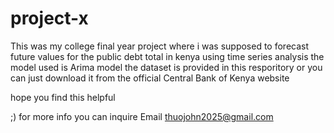 # project-x
This was my college final year project where i was supposed to forecast future values for  the public debt total in kenya using time series analysis
the model used is Arima model
the dataset is provided in this resporitory or you can just download it from the official Central Bank of Kenya website



hope you find this helpful

;)
for more  info you can inquire Email thuojohn2025@gmail.com
